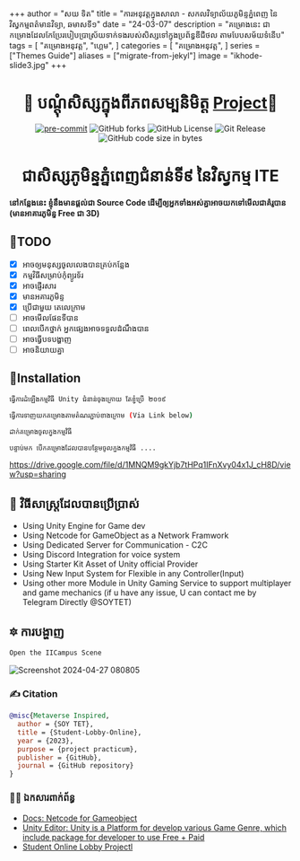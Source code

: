 +++
author = "សយ ទិត"
title = "ការអនុវត្ដក្នុងសាលា - សកលវិទ្យាល័យភូមិន្ទភ្នំពេញ នៃវិស្វកម្មពត៌មានវិទ្យា, ឆមាសទី១"
date = "24-03-07"
description = "គម្រោងនេះ ជាកម្រោងដែលកែប្រែរបៀបបា្រស្រ័យទាក់ទងរបស់សិស្សទៅក្នុងប្រព័ន្ធឌីជីថល តាមបែបសម័យទំនើប"
tags = [
    "គម្រោងអនុវត្ដ",
    "ហ្គេម",
]
categories = [
    "គម្រោងអនុវត្ដ",
]
series = ["Themes Guide"]
aliases = ["migrate-from-jekyl"]
image = "ikhode-slide3.jpg"
+++

<div align="center">

# 🏅 បណ្ដុំសិស្សក្នុងពីភពសម្បនិមិត្ដ [Project](https://drive.google.com/file/d/1MNQM9gkYjb7tHPq1IFnXvy04x1J_cH8D/view?usp=sharing)🏅

[![pre-commit](https://img.shields.io/badge/pre--commit-enabled-brightgreen?logo=pre-commit&logoColor=white)](https://github.com/pre-commit/pre-commit)
<img alt="GitHub forks" src="https://img.shields.io/github/forks/Ikhode-kh/Student-Lobby-Online">
<img alt="GitHub License" src="https://img.shields.io/github/license/Ikhode-kh/Student-Lobby-Online">
<img alt="Git Release" src="https://img.shields.io/github/v/release/Ikhode-kh/Student-Lobby-Online">
<img alt="GitHub code size in bytes" src="https://img.shields.io/github/languages/code-size/Ikhode-kh/Student-Lobby-Online">

# ជាសិស្សភូមិន្ទភ្នំពេញជំនាន់ទី៩ នៃវិស្វកម្ម ITE


</div>

#### នៅកន្លែងនេះ ខ្ញុំនឹងមានផ្ដល់ជា Source Code ដើម្បីឲ្យអ្នកទាំងអស់គ្នាអាចយកទៅមើលជាគំរូបាន (មានអាគារភូមិន្ទ Free ជា 3D)
## 🎯TODO

- [X] អាចឲ្យមនុស្សចូលលេងបានគ្រប់កន្លែង
- [X] កម្មវិធីសម្រាប់កុំព្យូរទ័រ
- [X] អាចផ្ញើរសារ
- [X] មានអគារភូមិន្ទ
- [X] ប្រើជាមួយ តេលេក្រាម
- [ ] អាចមើលផែនទីបាន
- [ ] ពេលបើកថ្នាក់ អ្នកផ្សេងអាចទទួលដំណឹងបាន
- [ ] អាចធ្វើបទបង្ហាញ
- [ ] អាចនិយាយគ្នា

## 💪Installation

```bash
ធ្វើការដំឡើងកម្មវិធី Unity ជំនាន់ចុងក្រោយ តែខ្ញុំប្រើ ២០១៩
```
```bash
ធ្វើការទាញយកគម្រោងតាមតំណរភ្ជាប់ខាងក្រោម (Via Link below)
```
```bash
ដាក់គម្រោងចូលក្នុងកម្មវិធី
```
```bash
បន្ទាប់មក បើកគម្រោងដែលបានបន្ថែមចូលក្នុងកម្មវិធី ....
```
https://drive.google.com/file/d/1MNQM9gkYjb7tHPq1IFnXvy04x1J_cH8D/view?usp=sharing
## 🏹 វិធីសាស្រ្ដដែលបានប្រើប្រាស់

- Using Unity Engine for Game dev​
- Using Netcode for GameObject as a Network Framwork​
- Using Dedicated Server for Communication - C2C​
- Using Discord Integration for voice system​
- Using Starter Kit Asset of Unity official Provider​
- Using New Input System for Flexible in any Controller(Input)​
- Using other more Module in Unity Gaming Service to support multiplayer and game mechanics​
(if u have any issue, U can contact me by Telegram Directly @SOYTET)

## 🔯 ការបង្ហាញ

```bash
Open the IICampus Scene
```
![Screenshot 2024-04-27 080805](https://github.com/Ikhode-kh/Student-Lobby-Online/assets/132768132/ad8ecc10-2baf-42d5-a103-540994a442a4)

### ✍️ Citation

```bibtex
@misc{Metaverse Inspired,
  author = {SOY TET},
  title = {Student-Lobby-Online},
  year = {2023},
  purpose = {project practicum},
  publisher = {GitHub},
  journal = {GitHub repository}
}
```

### 👨‍🎓 ឯកសារពាក់ព័ន្ធ

- [Docs: Netcode for Gameobject](https://docs-multiplayer.unity3d.com/netcode/current/about/)
- [Unity Editor: Unity is a Platform for develop various Game Genre, which include package for developer to use Free + Paid](https://www.bing.com/ck/a?!&&p=7faf7d0311d465eaJmltdHM9MTcxOTUzMjgwMCZpZ3VpZD0xNzNjZGJjNy03ZDFlLTY4MzMtMDM1ZC1jZjg1N2MxZjY5Y2EmaW5zaWQ9NTIwMQ&ptn=3&ver=2&hsh=3&fclid=173cdbc7-7d1e-6833-035d-cf857c1f69ca&psq=unity+editor+download&u=a1aHR0cHM6Ly91bml0eS5jb20vcmVsZWFzZXMvZWRpdG9yL2FyY2hpdmU&ntb=1)
- [Student Online Lobby Projectl](https://drive.google.com/file/d/1MNQM9gkYjb7tHPq1IFnXvy04x1J_cH8D/view?usp=sharing)
